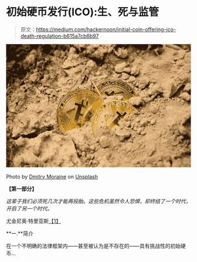 # 初始硬币发行(ICO):生、死与监管

> 原文：<https://medium.com/hackernoon/initial-coin-offering-ico-death-regulation-b615a7cb6b97>

![](img/ef7cc30647e4cede10c7029491643d13.png)

Photo by [Dmitry Moraine](https://unsplash.com/@wildbook?utm_source=unsplash&utm_medium=referral&utm_content=creditCopyText) on [Unsplash](https://unsplash.com/search/photos/coin-offering?utm_source=unsplash&utm_medium=referral&utm_content=creditCopyText)

**【第一部分】**

*这辈子我们必须死几次才能再投胎。这些危机虽然令人恐惧，却终结了一个时代，开启了另一个时代。*

尤金尼奥·特里亚斯[【1】](/@jacqueline.rer/initial-coin-offering-ico-life-death-and-regulation-part-i-4e7d413be712#_ftn1)

**一.**简介

在一个不明确的法律框架内——甚至被认为是不存在的——具有挑战性的初始硬币…
